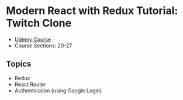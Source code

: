 # Modern React with Redux Tutorial: Twitch Clone
- [Udemy Course](https://www.udemy.com/course/react-redux/)
- Course Sections: 20-27

## Topics
* Redux
* React Router
* Authentication (using Google Login)
